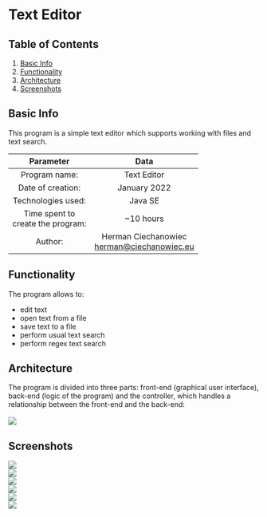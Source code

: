# Text Editor

## Table of Contents
1. [Basic Info](#Basic-Info)
2. [Functionality](#Functionality)
3. [Architecture](#Architecture)
4. [Screenshots](#Screenshots)

## Basic Info

This program is a simple text editor which supports working with files and text search.

| Parameter                               | Data                                             |
| :-------------------------------------: | :----------------------------------------------: |
| Program name:                           | Text Editor                                      |
| Date of creation:                       | January 2022                                     |
| Technologies used:                      | Java SE                                          |
| Time spent to <br/> create the program: | ~10 hours                                        |
| Author:                                 | Herman Ciechanowiec <br/> herman@ciechanowiec.eu |

## Functionality

The program allows to:
- edit text
- open text from a file
- save text to a file
- perform usual text search
- perform regex text search

## Architecture

The program is divided into three parts: front-end (graphical user interface), back-end (logic of the program) and the controller, which handles a relationship between the front-end and the back-end: <br/><br/>
<img src="!presentation/program_architecture.jpg">

## Screenshots
<img src="!presentation/gui_screenshots/1.png"><br/>
<img src="!presentation/gui_screenshots/2.png"><br/>
<img src="!presentation/gui_screenshots/3.png"><br/>
<img src="!presentation/gui_screenshots/4.png"><br/>
<img src="!presentation/gui_screenshots/5.png"><br/>
<img src="!presentation/gui_screenshots/6.png"><br/>
